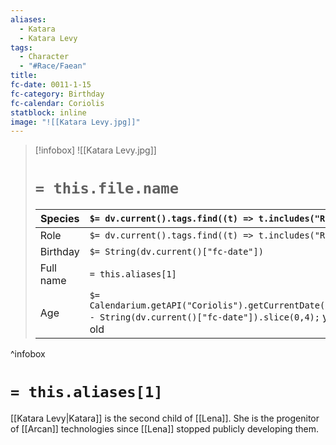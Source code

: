 ```yaml
---
aliases:
  - Katara
  - Katara Levy
tags:
  - Character
  - "#Race/Faean"
title: 
fc-date: 0011-1-15
fc-category: Birthday
fc-calendar: Coriolis
statblock: inline
image: "![[Katara Levy.jpg]]"
---
```

> [!infobox]
> ![[Katara Levy.jpg]]
> # `= this.file.name`
> | Species | `$= dv.current().tags.find((t) => t.includes("Race"))` |
> | ---- | ---- |
> | Role | `$= dv.current().tags.find((t) => t.includes("Role"))` |
> | Birthday | `$= String(dv.current()["fc-date"])` |
> | Full name | `= this.aliases[1]`|
> | Age | `$= Calendarium.getAPI("Coriolis").getCurrentDate().year - String(dv.current()["fc-date"]).slice(0,4);` years old|
^infobox
# `= this.aliases[1]`
[[Katara Levy|Katara]] is the second child of [[Lena]]. She is the progenitor of [[Arcan]] technologies since [[Lena]] stopped publicly developing them.
